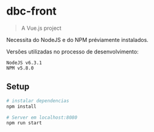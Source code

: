 # dbc-front

> A Vue.js project

Necessita do NodeJS e do NPM préviamente instalados.

Versões utilizadas no processo de desenvolvimento:
```
NodeJS v6.3.1
NPM v5.8.0
```

## Setup

``` bash
# instalar dependencias
npm install

# Server em localhost:8080
npm run start
```
